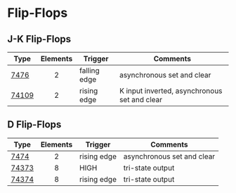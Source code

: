 # Flip-Flops

## J-K Flip-Flops

| Type                | Elements | Trigger         | Comments                                     |
| ------------------- |:--------:| --------------- | -------------------------------------------- |
| [7476](7476.md)     | 2        | falling edge    | asynchronous set and clear                   |
| [74109](74109.md)   | 2        | rising edge     | K input inverted, asynchronous set and clear |

## D Flip-Flops

| Type                | Elements | Trigger         | Comments                   |
| ------------------- |:--------:| --------------- | -------------------------- |
| [7474](7474.md)     | 2        | rising edge     | asynchronous set and clear |
| [74373](74373.md)   | 8        | HIGH            | tri-state output           |
| [74374](74374.md)   | 8        | rising edge     | tri-state output           |
